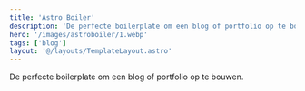 ```yaml
---
title: 'Astro Boiler'
description: 'De perfecte boilerplate om een blog of portfolio op te bouwen.'
hero: '/images/astroboiler/1.webp'
tags: ['blog']
layout: '@/layouts/TemplateLayout.astro'
---
```


De perfecte boilerplate om een blog of portfolio op te bouwen.
